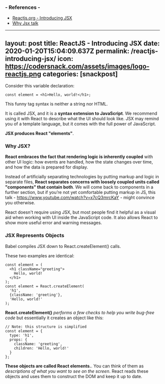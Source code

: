 
### - References -

- [Reactjs.org - Introducing JSX](https://reactjs.org/docs/introducing-jsx.html)
- [Why Jsx talk](https://www.youtube.com/watch?v=x7cQ3mrcKaY)

---
layout: post
title:  ReactJS - Introducing JSX
date:   2020-01-20T15:04:09.637Z
permalink: /reactjs-introducing-jsx/
icon: https://codersnack.com/assets/images/logo-reactjs.png
categories: [snackpost]
---
Consider this variable declaration:

```
const element = <h1>Hello, world!</h1>;
```

This funny tag syntax is neither a string nor HTML.

It is called JSX, and it is a **syntax extension to JavaScript**. We recommend using it with React to describe what the UI should look like. JSX may remind you of a template language, but it comes with the full power of JavaScript.

**JSX produces React "elements"**.


### Why JSX?

**React embraces the fact that rendering logic is inherently coupled** with other UI logic: how events are handled, how the state changes over time, and how the data is prepared for display.

Instead of artificially separating technologies by putting markup and logic in separate files, **React separates concerns with loosely coupled units called "components" that contain both**. We will come back to components in a further section, but if you’re not yet comfortable putting markup in JS, this talk - https://www.youtube.com/watch?v=x7cQ3mrcKaY -  might convince you otherwise.

React doesn't require using JSX, but most people find it helpful as a visual aid when working with UI inside the JavaScript code. It also allows React to show more useful error and warning messages.

### JSX Represents Objects
Babel compiles JSX down to React.createElement() calls.

These two examples are identical:
```
const element = (
  <h1 className="greeting">
    Hello, world!
  </h1>
);
const element = React.createElement(
  'h1',
  {className: 'greeting'},
  'Hello, world!'
);

```
**React.createElement()** *performs a few checks to help you write bug-free code* but essentially it creates an object like this:

```
// Note: this structure is simplified
const element = {
  type: 'h1',
  props: {
    className: 'greeting',
    children: 'Hello, world!'
  }
};
```

**These objects are called React elements.**. You can think of them as *descriptions of what you want to see on the screen*. React reads these objects and uses them to construct the DOM and keep it up to date.
